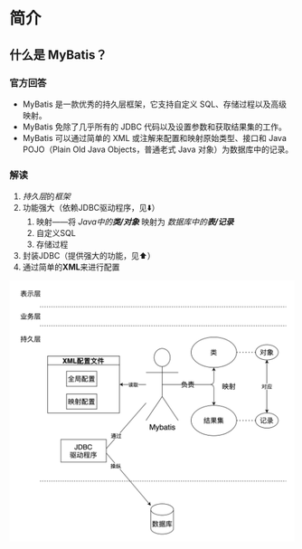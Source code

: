 # 简介

## 什么是 MyBatis？

### 官方回答
* MyBatis 是一款优秀的持久层框架，它支持自定义 SQL、存储过程以及高级映射。
* MyBatis 免除了几乎所有的 JDBC 代码以及设置参数和获取结果集的工作。
* MyBatis 可以通过简单的 XML 或注解来配置和映射原始类型、接口和 Java POJO（Plain Old Java Objects，普通老式 Java 对象）为数据库中的记录。

### 解读
1. *持久层*的*框架*
2. 功能强大（依赖JDBC驱动程序，见⬇️）
   1. 映射——将 *Java中的**类/对象*** 映射为 *数据库中的**表/记录***
   2. 自定义SQL
   3. 存储过程
3. 封装JDBC（提供强大的功能，见⬆️）
4. 通过简单的**XML**来进行配置

![introduction+mybatis-mybaits简介](https://raw.githubusercontent.com/loli0con/picgo/master/images/introduction%2Bmybatis-mybaits%E7%AE%80%E4%BB%8B.png%2B2021-07-05-23-06-10)